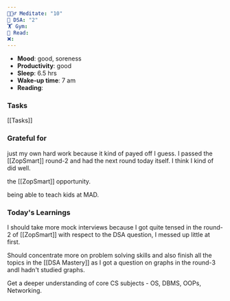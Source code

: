 ```yaml
---
🧘🏻‍♂️ Meditate: "10"
🤖 DSA: "2"
🏋 Gym: 
📖 Read: 
❌:
---
```

- **Mood**: good, soreness
- **Productivity**: good
- **Sleep**: 6.5 hrs
- **Wake-up time**: 7 am
- **Reading**: 

### Tasks
[[Tasks]]

### Grateful for
just my own hard work because it kind of payed off I guess. I passed the [[ZopSmart]] round-2 and had the next round today itself. I think I kind of did well.

the [[ZopSmart]] opportunity.

being able to teach kids at MAD.

### Today's Learnings
I should take more mock interviews because I got quite tensed in the round-2 of [[ZopSmart]] with respect to the DSA question, I messed up little at first.

Should concentrate more on problem solving skills and also finish all the topics in the [[DSA Mastery]] as I got a question on graphs in the round-3 andI hadn't studied graphs. 

Get a deeper understanding of core CS subjects - OS, DBMS, OOPs, Networking.